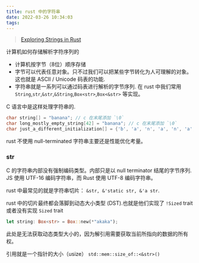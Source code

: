 ```yaml
---
title: rust 中的字符串
date: 2022-03-26 10:34:03
tags:
---
```


> [Exploring Strings in Rust](https://betterprogramming.pub/strings-in-rust-28c08a2d3130)

<!-- more -->

计算机如何存储解析字符序列的

- 计算机按字节（8位）顺序存储
- 字节可以代表任意对象。只不过我们可以把某些字节转化为人可理解的对象。这也就是 ASCII / Unicode 码表的功能.
- 字符串就是一系列可以通过码表进行解析的字节序列. 在 rust 中我们常用 `String`,`str`,`&str`,`&String`,`Box<str>`,`Box<&str>` 等实现。


C 语言中是这样处理字符串的.

```c
char string[] = "banana"; // c 在末尾添加 `\0`
char long_mostly_empty_string[42] = "banana"; // c 在末尾添加 `\0`
char just_a_different_initialization[] = {'b', 'a', 'n', 'a', 'n', 'a', '\0'}; // 必须明确添加 \0
```

rust 不使用 null-terminated 字符串主要还是性能优化考量。

### str

C 的字符串内部没有强制编码类型。内部只是以 null terminator 结尾的字节序列. JS 使用 UTF-16 编码字符串，而 Rust 使用 UTF-8 编码字符串。

rust 中最常见的就是字符串切片： `&str, &'static str, &'a str`.

rust 中的切片最终都会落脚到动态大小类型 (DST).也就是他们实现了 `!Sized` trait 或者没有实现 `Sized` trait

```rust
let string: Box<str> = Box::new(*"akaka");
```
此处是无法获取动态类型大小的，因为解引用需要获取当前所指向的数据的所有权。

引用就是一个指针的大小（usize） `std::mem::size_of::<&str>()`

